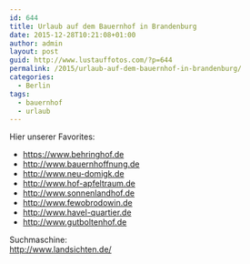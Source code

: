 ```yaml
---
id: 644
title: Urlaub auf dem Bauernhof in Brandenburg
date: 2015-12-28T10:21:08+01:00
author: admin
layout: post
guid: http://www.lustauffotos.com/?p=644
permalink: /2015/urlaub-auf-dem-bauernhof-in-brandenburg/
categories:
  - Berlin
tags:
  - bauernhof
  - urlaub
---
```

Hier unserer Favorites:

  * <https://www.behringhof.de>
  * <http://www.bauernhoffnung.de>
  * <http://www.neu-domigk.de>
  * <http://www.hof-apfeltraum.de>
  * <http://www.sonnenlandhof.de>
  * <http://www.fewobrodowin.de>
  * <http://www.havel-quartier.de>
  * <http://www.gutboltenhof.de>

Suchmaschine:  
<http://www.landsichten.de/>
